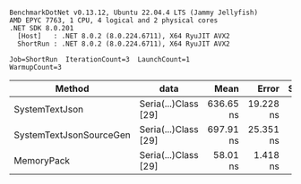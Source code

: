 ```

BenchmarkDotNet v0.13.12, Ubuntu 22.04.4 LTS (Jammy Jellyfish)
AMD EPYC 7763, 1 CPU, 4 logical and 2 physical cores
.NET SDK 8.0.201
  [Host]   : .NET 8.0.2 (8.0.224.6711), X64 RyuJIT AVX2
  ShortRun : .NET 8.0.2 (8.0.224.6711), X64 RyuJIT AVX2

Job=ShortRun  IterationCount=3  LaunchCount=1  
WarmupCount=3  

```
| Method                  | data                 | Mean      | Error     | StdDev   | Min       | Max       | Gen0   | Allocated |
|------------------------ |--------------------- |----------:|----------:|---------:|----------:|----------:|-------:|----------:|
| SystemTextJson          | Seria(...)Class [29] | 636.65 ns | 19.228 ns | 1.054 ns | 635.97 ns | 637.87 ns | 0.0038 |     392 B |
| SystemTextJsonSourceGen | Seria(...)Class [29] | 697.91 ns | 25.351 ns | 1.390 ns | 697.05 ns | 699.52 ns | 0.0048 |     464 B |
| MemoryPack              | Seria(...)Class [29] |  58.01 ns |  1.418 ns | 0.078 ns |  57.93 ns |  58.09 ns | 0.0014 |     120 B |
